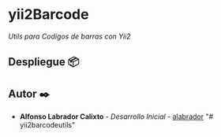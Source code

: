 # yii2Barcode
*Utils para Codigos de barras con Yii2*

## Despliegue 📦


## Autor ✒️

* **Alfonso Labrador Calixto** - *Desarrollo Inicial* - [alabrador](https://github.com/alabrador-sattya)
"# yii2barcodeutils" 
